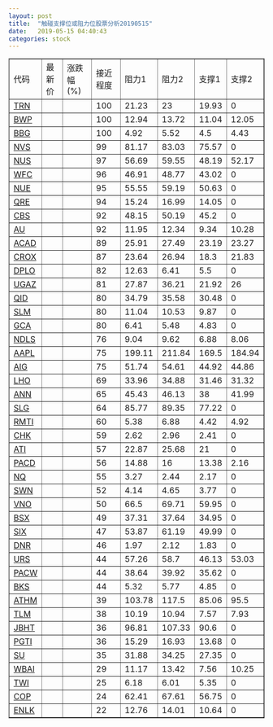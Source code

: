 ```yaml
---
layout: post
title:  "触碰支撑位或阻力位股票分析20190515"
date:   2019-05-15 04:40:43
categories: stock
---
```

<script type="text/javascript">
var stockList = []
stockList.push('gb_trn');
stockList.push('gb_bwp');
stockList.push('gb_bbg');
stockList.push('gb_nvs');
stockList.push('gb_nus');
stockList.push('gb_wfc');
stockList.push('gb_nue');
stockList.push('gb_qre');
stockList.push('gb_cbs');
stockList.push('gb_au');
stockList.push('gb_acad');
stockList.push('gb_crox');
stockList.push('gb_dplo');
stockList.push('gb_ugaz');
stockList.push('gb_qid');
stockList.push('gb_slm');
stockList.push('gb_gca');
stockList.push('gb_ndls');
stockList.push('gb_aapl');
stockList.push('gb_aig');
stockList.push('gb_lho');
stockList.push('gb_ann');
stockList.push('gb_slg');
stockList.push('gb_rmti');
stockList.push('gb_chk');
stockList.push('gb_ati');
stockList.push('gb_pacd');
stockList.push('gb_nq');
stockList.push('gb_swn');
stockList.push('gb_vno');
stockList.push('gb_bsx');
stockList.push('gb_six');
stockList.push('gb_dnr');
stockList.push('gb_urs');
stockList.push('gb_pacw');
stockList.push('gb_bks');
stockList.push('gb_athm');
stockList.push('gb_tlm');
stockList.push('gb_jbht');
stockList.push('gb_pgti');
stockList.push('gb_su');
stockList.push('gb_wbai');
stockList.push('gb_twi');
stockList.push('gb_cop');
stockList.push('gb_enlk');
</script>
<table border="1">
 <tr>
 <td>代码</td>
 <td>最新价</td>
 <td>涨跌幅(%)</td>
 <td>接近程度</td>
 <td>阻力1</td>
 <td>阻力2</td>
 <td>支撑1</td>
 <td>支撑2</td>
</tr>
  <tr id="trn" class="red">
  <td><a href="http://stock.finance.sina.com.cn/usstock/quotes/TRN.html" target="_blank">TRN</a></td><td></td><td></td><td>100</td><td>21.23</td><td>23</td><td>19.93</td><td>0</td></tr>
  <tr id="bwp" class="green">
  <td><a href="http://stock.finance.sina.com.cn/usstock/quotes/BWP.html" target="_blank">BWP</a></td><td></td><td></td><td>100</td><td>12.94</td><td>13.72</td><td>11.04</td><td>12.05</td></tr>
  <tr id="bbg" class="red">
  <td><a href="http://stock.finance.sina.com.cn/usstock/quotes/BBG.html" target="_blank">BBG</a></td><td></td><td></td><td>100</td><td>4.92</td><td>5.52</td><td>4.5</td><td>4.43</td></tr>
  <tr id="nvs" class="red">
  <td><a href="http://stock.finance.sina.com.cn/usstock/quotes/NVS.html" target="_blank">NVS</a></td><td></td><td></td><td>99</td><td>81.17</td><td>83.03</td><td>75.57</td><td>0</td></tr>
  <tr id="nus" class="green">
  <td><a href="http://stock.finance.sina.com.cn/usstock/quotes/NUS.html" target="_blank">NUS</a></td><td></td><td></td><td>97</td><td>56.69</td><td>59.55</td><td>48.19</td><td>52.17</td></tr>
  <tr id="wfc" class="red">
  <td><a href="http://stock.finance.sina.com.cn/usstock/quotes/WFC.html" target="_blank">WFC</a></td><td></td><td></td><td>96</td><td>46.91</td><td>48.77</td><td>43.02</td><td>0</td></tr>
  <tr id="nue" class="red">
  <td><a href="http://stock.finance.sina.com.cn/usstock/quotes/NUE.html" target="_blank">NUE</a></td><td></td><td></td><td>95</td><td>55.55</td><td>59.19</td><td>50.63</td><td>0</td></tr>
  <tr id="qre" class="red">
  <td><a href="http://stock.finance.sina.com.cn/usstock/quotes/QRE.html" target="_blank">QRE</a></td><td></td><td></td><td>94</td><td>15.24</td><td>16.99</td><td>14.05</td><td>0</td></tr>
  <tr id="cbs" class="red">
  <td><a href="http://stock.finance.sina.com.cn/usstock/quotes/CBS.html" target="_blank">CBS</a></td><td></td><td></td><td>92</td><td>48.15</td><td>50.19</td><td>45.2</td><td>0</td></tr>
  <tr id="au" class="red">
  <td><a href="http://stock.finance.sina.com.cn/usstock/quotes/AU.html" target="_blank">AU</a></td><td></td><td></td><td>92</td><td>11.95</td><td>12.34</td><td>9.34</td><td>10.28</td></tr>
  <tr id="acad" class="red">
  <td><a href="http://stock.finance.sina.com.cn/usstock/quotes/ACAD.html" target="_blank">ACAD</a></td><td></td><td></td><td>89</td><td>25.91</td><td>27.49</td><td>23.19</td><td>23.27</td></tr>
  <tr id="crox" class="green">
  <td><a href="http://stock.finance.sina.com.cn/usstock/quotes/CROX.html" target="_blank">CROX</a></td><td></td><td></td><td>87</td><td>23.64</td><td>26.94</td><td>18.3</td><td>21.83</td></tr>
  <tr id="dplo" class="green">
  <td><a href="http://stock.finance.sina.com.cn/usstock/quotes/DPLO.html" target="_blank">DPLO</a></td><td></td><td></td><td>82</td><td>12.63</td><td>6.41</td><td>5.5</td><td>0</td></tr>
  <tr id="ugaz" class="green">
  <td><a href="http://stock.finance.sina.com.cn/usstock/quotes/UGAZ.html" target="_blank">UGAZ</a></td><td></td><td></td><td>81</td><td>27.87</td><td>36.21</td><td>21.92</td><td>26</td></tr>
  <tr id="qid" class="red">
  <td><a href="http://stock.finance.sina.com.cn/usstock/quotes/QID.html" target="_blank">QID</a></td><td></td><td></td><td>80</td><td>34.79</td><td>35.58</td><td>30.48</td><td>0</td></tr>
  <tr id="slm" class="green">
  <td><a href="http://stock.finance.sina.com.cn/usstock/quotes/SLM.html" target="_blank">SLM</a></td><td></td><td></td><td>80</td><td>11.04</td><td>10.53</td><td>9.87</td><td>0</td></tr>
  <tr id="gca" class="green">
  <td><a href="http://stock.finance.sina.com.cn/usstock/quotes/GCA.html" target="_blank">GCA</a></td><td></td><td></td><td>80</td><td>6.41</td><td>5.48</td><td>4.83</td><td>0</td></tr>
  <tr id="ndls" class="green">
  <td><a href="http://stock.finance.sina.com.cn/usstock/quotes/NDLS.html" target="_blank">NDLS</a></td><td></td><td></td><td>76</td><td>9.04</td><td>9.62</td><td>6.88</td><td>8.06</td></tr>
  <tr id="aapl" class="green">
  <td><a href="http://stock.finance.sina.com.cn/usstock/quotes/AAPL.html" target="_blank">AAPL</a></td><td></td><td></td><td>75</td><td>199.11</td><td>211.84</td><td>169.5</td><td>184.94</td></tr>
  <tr id="aig" class="red">
  <td><a href="http://stock.finance.sina.com.cn/usstock/quotes/AIG.html" target="_blank">AIG</a></td><td></td><td></td><td>75</td><td>51.74</td><td>54.61</td><td>44.92</td><td>44.86</td></tr>
  <tr id="lho" class="green">
  <td><a href="http://stock.finance.sina.com.cn/usstock/quotes/LHO.html" target="_blank">LHO</a></td><td></td><td></td><td>69</td><td>33.96</td><td>34.88</td><td>31.46</td><td>31.32</td></tr>
  <tr id="ann" class="red">
  <td><a href="http://stock.finance.sina.com.cn/usstock/quotes/ANN.html" target="_blank">ANN</a></td><td></td><td></td><td>65</td><td>45.43</td><td>46.13</td><td>38</td><td>41.99</td></tr>
  <tr id="slg" class="red">
  <td><a href="http://stock.finance.sina.com.cn/usstock/quotes/SLG.html" target="_blank">SLG</a></td><td></td><td></td><td>64</td><td>85.77</td><td>89.35</td><td>77.22</td><td>0</td></tr>
  <tr id="rmti" class="green">
  <td><a href="http://stock.finance.sina.com.cn/usstock/quotes/RMTI.html" target="_blank">RMTI</a></td><td></td><td></td><td>60</td><td>5.38</td><td>6.88</td><td>4.42</td><td>4.92</td></tr>
  <tr id="chk" class="green">
  <td><a href="http://stock.finance.sina.com.cn/usstock/quotes/CHK.html" target="_blank">CHK</a></td><td></td><td></td><td>59</td><td>2.62</td><td>2.96</td><td>2.41</td><td>0</td></tr>
  <tr id="ati" class="red">
  <td><a href="http://stock.finance.sina.com.cn/usstock/quotes/ATI.html" target="_blank">ATI</a></td><td></td><td></td><td>57</td><td>22.87</td><td>25.68</td><td>21</td><td>0</td></tr>
  <tr id="pacd" class="green">
  <td><a href="http://stock.finance.sina.com.cn/usstock/quotes/PACD.html" target="_blank">PACD</a></td><td></td><td></td><td>56</td><td>14.88</td><td>16</td><td>13.38</td><td>2.16</td></tr>
  <tr id="nq" class="green">
  <td><a href="http://stock.finance.sina.com.cn/usstock/quotes/NQ.html" target="_blank">NQ</a></td><td></td><td></td><td>55</td><td>3.27</td><td>2.44</td><td>2.17</td><td>0</td></tr>
  <tr id="swn" class="red">
  <td><a href="http://stock.finance.sina.com.cn/usstock/quotes/SWN.html" target="_blank">SWN</a></td><td></td><td></td><td>52</td><td>4.14</td><td>4.65</td><td>3.77</td><td>0</td></tr>
  <tr id="vno" class="red">
  <td><a href="http://stock.finance.sina.com.cn/usstock/quotes/VNO.html" target="_blank">VNO</a></td><td></td><td></td><td>50</td><td>66.5</td><td>69.71</td><td>59.95</td><td>0</td></tr>
  <tr id="bsx" class="red">
  <td><a href="http://stock.finance.sina.com.cn/usstock/quotes/BSX.html" target="_blank">BSX</a></td><td></td><td></td><td>49</td><td>37.31</td><td>37.64</td><td>34.95</td><td>0</td></tr>
  <tr id="six" class="red">
  <td><a href="http://stock.finance.sina.com.cn/usstock/quotes/SIX.html" target="_blank">SIX</a></td><td></td><td></td><td>47</td><td>53.87</td><td>61.19</td><td>49.99</td><td>0</td></tr>
  <tr id="dnr" class="green">
  <td><a href="http://stock.finance.sina.com.cn/usstock/quotes/DNR.html" target="_blank">DNR</a></td><td></td><td></td><td>46</td><td>1.97</td><td>2.12</td><td>1.83</td><td>0</td></tr>
  <tr id="urs" class="green">
  <td><a href="http://stock.finance.sina.com.cn/usstock/quotes/URS.html" target="_blank">URS</a></td><td></td><td></td><td>44</td><td>57.26</td><td>58.7</td><td>46.13</td><td>53.03</td></tr>
  <tr id="pacw" class="red">
  <td><a href="http://stock.finance.sina.com.cn/usstock/quotes/PACW.html" target="_blank">PACW</a></td><td></td><td></td><td>44</td><td>38.64</td><td>39.92</td><td>35.62</td><td>0</td></tr>
  <tr id="bks" class="red">
  <td><a href="http://stock.finance.sina.com.cn/usstock/quotes/BKS.html" target="_blank">BKS</a></td><td></td><td></td><td>44</td><td>5.32</td><td>5.77</td><td>4.85</td><td>0</td></tr>
  <tr id="athm" class="red">
  <td><a href="http://stock.finance.sina.com.cn/usstock/quotes/ATHM.html" target="_blank">ATHM</a></td><td></td><td></td><td>39</td><td>103.78</td><td>117.5</td><td>85.06</td><td>95.5</td></tr>
  <tr id="tlm" class="green">
  <td><a href="http://stock.finance.sina.com.cn/usstock/quotes/TLM.html" target="_blank">TLM</a></td><td></td><td></td><td>38</td><td>10.19</td><td>10.94</td><td>7.57</td><td>7.93</td></tr>
  <tr id="jbht" class="red">
  <td><a href="http://stock.finance.sina.com.cn/usstock/quotes/JBHT.html" target="_blank">JBHT</a></td><td></td><td></td><td>36</td><td>96.81</td><td>107.33</td><td>90.6</td><td>0</td></tr>
  <tr id="pgti" class="green">
  <td><a href="http://stock.finance.sina.com.cn/usstock/quotes/PGTI.html" target="_blank">PGTI</a></td><td></td><td></td><td>36</td><td>15.29</td><td>16.93</td><td>13.68</td><td>0</td></tr>
  <tr id="su" class="green">
  <td><a href="http://stock.finance.sina.com.cn/usstock/quotes/SU.html" target="_blank">SU</a></td><td></td><td></td><td>35</td><td>31.88</td><td>34.25</td><td>27.35</td><td>0</td></tr>
  <tr id="wbai" class="red">
  <td><a href="http://stock.finance.sina.com.cn/usstock/quotes/WBAI.html" target="_blank">WBAI</a></td><td></td><td></td><td>29</td><td>11.17</td><td>13.42</td><td>7.56</td><td>10.25</td></tr>
  <tr id="twi" class="green">
  <td><a href="http://stock.finance.sina.com.cn/usstock/quotes/TWI.html" target="_blank">TWI</a></td><td></td><td></td><td>25</td><td>6.18</td><td>6.01</td><td>5.35</td><td>0</td></tr>
  <tr id="cop" class="red">
  <td><a href="http://stock.finance.sina.com.cn/usstock/quotes/COP.html" target="_blank">COP</a></td><td></td><td></td><td>24</td><td>62.41</td><td>67.61</td><td>56.75</td><td>0</td></tr>
  <tr id="enlk" class="red">
  <td><a href="http://stock.finance.sina.com.cn/usstock/quotes/ENLK.html" target="_blank">ENLK</a></td><td></td><td></td><td>22</td><td>12.76</td><td>14.01</td><td>10.64</td><td>0</td></tr>
</table>
